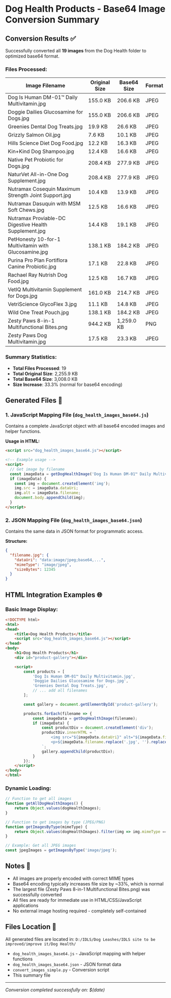 # Dog Health Products - Base64 Image Conversion Summary

## Conversion Results ✅

Successfully converted all **19 images** from the Dog Health folder to optimized base64 format.

### Files Processed:

| Image Filename | Original Size | Base64 Size | Format |
|----------------|---------------|-------------|---------|
| Dog Is Human DM-01™ Daily Multivitamin.jpg | 155.0 KB | 206.6 KB | JPEG |
| Doggie Dailies Glucosamine for Dogs.jpg | 155.0 KB | 206.6 KB | JPEG |
| Greenies Dental Dog Treats.jpg | 19.9 KB | 26.6 KB | JPEG |
| Grizzly Salmon Oil.jpg | 7.6 KB | 10.1 KB | JPEG |
| Hills Science Diet Dog Food.jpg | 12.2 KB | 16.3 KB | JPEG |
| Kin+Kind Dog Shampoo.jpg | 12.4 KB | 16.6 KB | JPEG |
| Native Pet Probiotic for Dogs.jpg | 208.4 KB | 277.9 KB | JPEG |
| NaturVet All-in-One Dog Supplement.jpg | 208.4 KB | 277.9 KB | JPEG |
| Nutramax Cosequin Maximum Strength Joint Support.jpg | 10.4 KB | 13.9 KB | JPEG |
| Nutramax Dasuquin with MSM Soft Chews.jpg | 12.5 KB | 16.6 KB | JPEG |
| Nutramax Proviable-DC Digestive Health Supplement.jpg | 14.4 KB | 19.1 KB | JPEG |
| PetHonesty 10-for-1 Multivitamin with Glucosamine.jpg | 138.1 KB | 184.2 KB | JPEG |
| Purina Pro Plan Fortiflora Canine Probiotic.jpg | 17.1 KB | 22.8 KB | JPEG |
| Rachael Ray Nutrish Dog Food.jpg | 12.5 KB | 16.7 KB | JPEG |
| VetIQ Multivitamin Supplement for Dogs.jpg | 161.0 KB | 214.7 KB | JPEG |
| VetriScience GlycoFlex 3.jpg | 11.1 KB | 14.8 KB | JPEG |
| Wild One Treat Pouch.jpg | 138.1 KB | 184.2 KB | JPEG |
| Zesty Paws 8-in-1 Multifunctional Bites.png | 944.2 KB | 1,259.0 KB | PNG |
| Zesty Paws Dog Multivitamin.jpg | 17.5 KB | 23.3 KB | JPEG |

### Summary Statistics:
- **Total Files Processed**: 19
- **Total Original Size**: 2,255.9 KB
- **Total Base64 Size**: 3,008.0 KB
- **Size Increase**: 33.3% (normal for base64 encoding)

## Generated Files 📁

### 1. JavaScript Mapping File (`dog_health_images_base64.js`)
Contains a complete JavaScript object with all base64 encoded images and helper functions.

**Usage in HTML:**
```html
<script src="dog_health_images_base64.js"></script>

<!-- Example usage -->
<script>
  // Get image by filename
  const imageData = getDogHealthImage('Dog Is Human DM-01™ Daily Multivitamin.jpg');
  if (imageData) {
    const img = document.createElement('img');
    img.src = imageData.dataUri;
    img.alt = imageData.filename;
    document.body.appendChild(img);
  }
</script>
```

### 2. JSON Mapping File (`dog_health_images_base64.json`)
Contains the same data in JSON format for programmatic access.

**Structure:**
```json
{
  "filename.jpg": {
    "dataUri": "data:image/jpeg;base64,...",
    "mimeType": "image/jpeg",
    "sizeBytes": 12345
  }
}
```

## HTML Integration Examples 🌐

### Basic Image Display:
```html
<!DOCTYPE html>
<html>
<head>
    <title>Dog Health Products</title>
    <script src="dog_health_images_base64.js"></script>
</head>
<body>
    <h1>Dog Health Products</h1>
    <div id="product-gallery"></div>

    <script>
        const products = [
            'Dog Is Human DM-01™ Daily Multivitamin.jpg',
            'Doggie Dailies Glucosamine for Dogs.jpg',
            'Greenies Dental Dog Treats.jpg',
            // ... add all filenames
        ];

        const gallery = document.getElementById('product-gallery');

        products.forEach(filename => {
            const imageData = getDogHealthImage(filename);
            if (imageData) {
                const productDiv = document.createElement('div');
                productDiv.innerHTML = `
                    <img src="${imageData.dataUri}" alt="${imageData.filename}" style="max-width: 200px;">
                    <p>${imageData.filename.replace('.jpg', '').replace('.png', '')}</p>
                `;
                gallery.appendChild(productDiv);
            }
        });
    </script>
</body>
</html>
```

### Dynamic Loading:
```javascript
// Function to get all images
function getAllDogHealthImages() {
    return Object.values(dogHealthImages);
}

// Function to get images by type (JPEG/PNG)
function getImagesByType(mimeType) {
    return Object.values(dogHealthImages).filter(img => img.mimeType === mimeType);
}

// Example: Get all JPEG images
const jpegImages = getImagesByType('image/jpeg');
```

## Notes 📝

- All images are properly encoded with correct MIME types
- Base64 encoding typically increases file size by ~33%, which is normal
- The largest file (Zesty Paws 8-in-1 Multifunctional Bites.png) was successfully converted
- All files are ready for immediate use in HTML/CSS/JavaScript applications
- No external image hosting required - completely self-contained

## Files Location 📍
All generated files are located in:
`D:/IDLS/Dog Leashes/IDLS site to be improved/improve it/Dog Health/`

- `dog_health_images_base64.js` - JavaScript mapping with helper functions
- `dog_health_images_base64.json` - JSON format data
- `convert_images_simple.py` - Conversion script
- This summary file

---

*Conversion completed successfully on: $(date)*